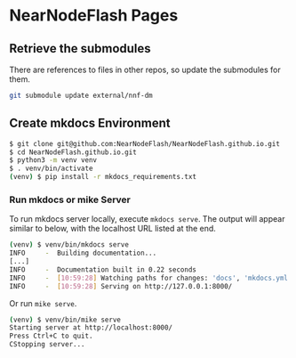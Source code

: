 # NearNodeFlash Pages

## Retrieve the submodules

There are references to files in other repos, so update the submodules for them.

```bash
git submodule update external/nnf-dm
```

## Create mkdocs Environment

```bash
$ git clone git@github.com:NearNodeFlash/NearNodeFlash.github.io.git
$ cd NearNodeFlash.github.io.git
$ python3 -m venv venv
$ . venv/bin/activate
(venv) $ pip install -r mkdocs_requirements.txt
```

### Run mkdocs or mike Server

To run mkdocs server locally, execute `mkdocs serve`. The output will appear similar to below, with the localhost URL listed at the end.

```bash
(venv) $ venv/bin/mkdocs serve
INFO     -  Building documentation...
[...]
INFO     -  Documentation built in 0.22 seconds
INFO     -  [10:59:28] Watching paths for changes: 'docs', 'mkdocs.yml'
INFO     -  [10:59:28] Serving on http://127.0.0.1:8000/
```

Or run `mike serve`.

```bash
(venv) $ venv/bin/mike serve
Starting server at http://localhost:8000/
Press Ctrl+C to quit.
CStopping server...
```
